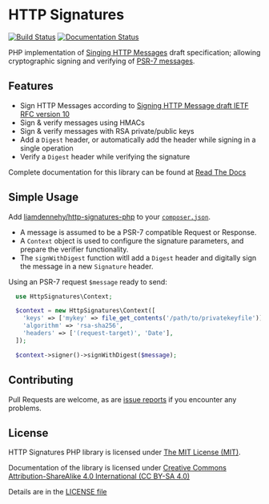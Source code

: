 # HTTP Signatures

[![Build Status](https://travis-ci.org/liamdennehy/http-signatures-php.svg?branch=master)](https://travis-ci.org/liamdennehy/http-signatures-php)
[![Documentation Status](https://readthedocs.org/projects/http-signatures-php/badge/?version=latest)](https://http-signatures-php.readthedocs.io/en/latest/?badge=latest)

PHP implementation of [Singing HTTP Messages][draft10] draft specification;
allowing cryptographic signing and verifying of [PSR-7 messages][psr7].

<!-- See also:

* https://github.com/99designs/http-signatures-guzzlehttp
* https://github.com/99designs/http-signatures-ruby
-->


## Features

- Sign HTTP Messages according to [Signing HTTP Message draft IETF RFC version 10][draft10]
- Sign & verify messages using HMACs
- Sign & verify messages with RSA private/public keys
- Add a ``Digest`` header, or automatically add the header while signing in a single operation
- Verify a ``Digest`` header while verifying the signature

Complete documentation for this library can be found at 
[Read The Docs](https://http-signatures-php.readthedocs.io/en/latest/)

## Simple Usage

Add [liamdennehy/http-signatures-php][package] to your [``composer.json``][composer].

* A message is assumed to be a PSR-7 compatible Request or Response.
* A ``Context`` object is used to configure the signature parameters, and prepare
  the verifier functionality.
* The ``signWithDigest`` function witll add a ``Digest`` header and digitally
  sign the message in a new ``Signature`` header.

Using an PSR-7 request ``$message`` ready to send:

```php
  use HttpSignatures\Context;

  $context = new HttpSignatures\Context([
    'keys' => ['mykey' => file_get_contents('/path/to/privatekeyfile')],
    'algorithm' => 'rsa-sha256',
    'headers' => ['(request-target)', 'Date'],
  ]);

  $context->signer()->signWithDigest($message);
```

## Contributing

Pull Requests are welcome, as are 
[issue reports][github-issues] if you encounter any problems.

[draft10]: http://tools.ietf.org/html/draft-cavage-http-signatures-10
[Symfony\Component\HttpFoundation\Request]: https://github.com/symfony/HttpFoundation/blob/master/Request.php
[composer]: https://getcomposer.org/
[package]: https://packagist.org/packages/liamdennehy/http-signatures-php
[github-issues]: https://github.com/liamdennehy/http-signatures-php/issues
[psr7]: http://www.php-fig.org/psr/psr-7/

## License

HTTP Signatures PHP library is licensed under
[The MIT License (MIT)](https://opensource.org/licenses/MIT).

Documentation of the library is licensed under
[Creative Commons Attribution-ShareAlike 4.0 International (CC BY-SA 4.0)](https://creativecommons.org/licenses/by-sa/4.0/)

Details are in the [LICENSE file](./LICENSE.md)
